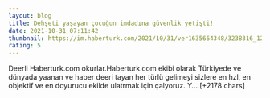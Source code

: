 ```yaml
--- 
layout: blog
title: Dehşeti yaşayan çocuğun imdadına güvenlik yetişti!
date: 2021-10-31 07:11:42
thumbnail: https://im.haberturk.com/2021/10/31/ver1635664348/3238316_1200x627.jpg
rating: 5
---
```

Deerli Haberturk.com okurlar.Haberturk.com ekibi olarak Türkiyede ve dünyada yaanan ve haber deeri tayan her türlü gelimeyi sizlere en hzl, en objektif ve en doyurucu ekilde ulatrmak için çalyoruz. Y… [+2178 chars]